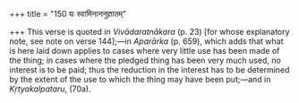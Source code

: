 +++
title = "150 यः स्वामिनाननुज्ञातम्"

+++
This verse is quoted in *Vivādaratnākara* (p. 23) \[for whose
explanatory note, see note on verse 144\];—in *Aparārka* (p. 659), which
adds that what is here laid down applies to cases where very little use
has been made of the thing; in cases where the pledged thing has been
very much used, no interest is to be paid; thus the reduction in the
interest has to be determined by the extent of the use to which the
thing may have been put;—and in *Kṛtyakalpataru*, (70a).


